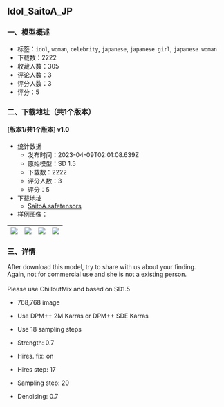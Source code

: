 ## Idol_SaitoA_JP
### 一、模型概述

- 标签：`idol`, `woman`, `celebrity`, `japanese`, `japanese girl`, `japanese woman`
- 下载数：2222
- 收藏人数：305
- 评论人数：3
- 评分人数：3
- 评分：5

### 二、下载地址（共1个版本）

#### [版本1/共1个版本] v1.0

- 统计数据
  - 发布时间：2023-04-09T02:01:08.639Z
  - 原始模型：SD 1.5
  - 下载数：2222
  - 评分人数：3
  - 评分：5
- 下载地址
  - [SaitoA.safetensors](https://civitai.com/api/download/models/40403)
- 样例图像：

| <img src="https://image.civitai.com/xG1nkqKTMzGDvpLrqFT7WA/483edbbb-4c1b-4621-cffb-3c68b9531100/width=450/447097.jpeg" /> | <img src="https://image.civitai.com/xG1nkqKTMzGDvpLrqFT7WA/f3608a86-288b-4451-1e43-d94c8ee6dc00/width=450/447093.jpeg" /> | <img src="https://image.civitai.com/xG1nkqKTMzGDvpLrqFT7WA/a045f94f-5d8b-4c83-7303-e373d1f88500/width=450/447036.jpeg" /> | <img src="https://image.civitai.com/xG1nkqKTMzGDvpLrqFT7WA/ad742fd1-41cc-4318-b92a-476a635f6b00/width=450/447094.jpeg" /> |
| ---- | ---- | ---- | ---- |


### 三、详情
<p>After download this model, try to share with us about your finding.<br />Again, not for commercial use and she is not a existing person.<br /><br />Please use ChilloutMix and based on SD1.5</p><ul><li><p>768,768 image</p></li><li><p>Use DPM++ 2M Karras or DPM++ SDE Karras</p></li><li><p>Use 18 sampling steps</p></li><li><p>Strength: 0.7</p></li><li><p>Hires. fix: on</p></li><li><p>Hires step: 17</p></li><li><p>Sampling step: 20</p></li><li><p>Denoising: 0.7</p></li></ul>
